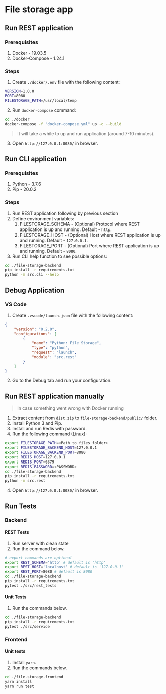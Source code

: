 # File storage app
## Run REST application
### Prerequisites
1. Docker - 19.03.5
2. Docker-Compose - 1.24.1
### Steps
1. Create `./docker/.env` file with the following content:
```bash
VERSION=1.0.0
PORT=8080
FILESTORAGE_PATH=/usr/local/temp
```
2. Run `docker-compose` command:
```bash
cd ./docker
docker-compose -f "docker-compose.yml" up -d --build
```
> It will take a while to up and run application (around 7-10 minutes).
3. Open `http://127.0.0.1:8080/` in browser.
## Run CLI application
### Prerequisites
1. Python - 3.7.6
2. Pip - 20.0.2
### Steps
1. Run REST application following by previous section
2. Define environment variables:
    1. FILESTORAGE_SCHEMA - (Optional) Protocol where REST application is up and running. Default - `http`.
    2. FILESTORAGE_HOST - (Optional) Host where REST application is up and running. Default - `127.0.0.1`.
    3. FILESTORAGE_PORT - (Optional) Port where REST application is up and running. Default - `8080`.
3. Run CLI help function to see possible options:
```bash
cd ./file-storage-backend
pip install -r requirements.txt
python -m src.cli --help
```
## Debug Application
### VS Code
1. Create `.vscode/launch.json` file with the following content:
```json
{
    "version": "0.2.0",
    "configurations": [
        {
            "name": "Python: File Storage",
            "type": "python",
            "request": "launch",
            "module": "src.rest"
        }
    ]
}
```
2. Go to the Debug tab and run your configuration.
## Run REST application manually
> In case something went wrong with Docker running
1. Extract content from `dist.zip` to `file-storage-backend/public/` folder.
2. Install Python 3 and Pip.
3. Install and run Redis with password.
4. Run the following command (Linux):
```bash
export FILESTORAGE_PATH=<Path to files folder>
export FILESTORAGE_BACKEND_HOST=127.0.0.1
export FILESTORAGE_BACKEND_PORT=8080
export REDIS_HOST=127.0.0.1
export REDIS_PORT=6379
export REDIS_PASSWORD=<PASSWORD>
cd ./file-storage-backend
pip install -r requirements.txt
python -m src.rest
```
4. Open `http://127.0.0.1:8080/` in browser.
## Run Tests
### Backend
#### REST Tests
1. Run server with clean state
2. Run the command below.
```bash
# export commands are optional
export REST_SCHEMA='http' # default is 'http'
export REST_HOST='localhost' # default is '127.0.0.1'
export REST_PORT=8080 # default is 8080
cd ./file-storage-backend
pip install -r requirements.txt
pytest ./src/rest_tests
```
#### Unit Tests
1. Run the commands below.
```bash
cd ./file-storage-backend
pip install -r requirements.txt
pytest ./src/service
```
### Frontend
#### Unit tests
1. Install `yarn`.
2. Run the commands below.
```bash
cd ./file-storage-frontend
yarn install
yarn run test
```